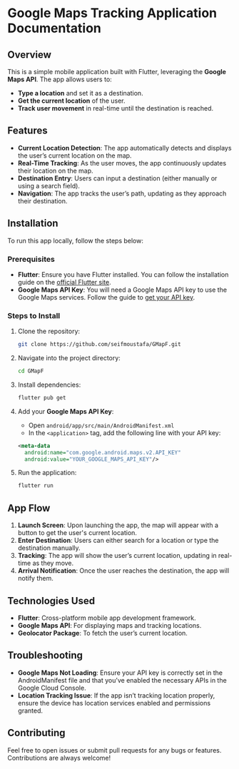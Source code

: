 # **Google Maps Tracking Application Documentation**

## **Overview**

This is a simple mobile application built with Flutter, leveraging the **Google Maps API**. The app allows users to:

- **Type a location** and set it as a destination.
- **Get the current location** of the user.
- **Track user movement** in real-time until the destination is reached.

## **Features**

- **Current Location Detection**: The app automatically detects and displays the user’s current location on the map.
- **Real-Time Tracking**: As the user moves, the app continuously updates their location on the map.
- **Destination Entry**: Users can input a destination (either manually or using a search field).
- **Navigation**: The app tracks the user’s path, updating as they approach their destination.
  
## **Installation**

To run this app locally, follow the steps below:

### **Prerequisites**

- **Flutter**: Ensure you have Flutter installed. You can follow the installation guide on the [official Flutter site](https://flutter.dev/docs/get-started/install).
- **Google Maps API Key**: You will need a Google Maps API key to use the Google Maps services. Follow the guide to [get your API key](https://developers.google.com/maps/gmp-get-started).

### **Steps to Install**

1. Clone the repository:
   ```bash
   git clone https://github.com/seifmoustafa/GMapF.git
   ```

2. Navigate into the project directory:
   ```bash
   cd GMapF
   ```

3. Install dependencies:
   ```bash
   flutter pub get
   ```

4. Add your **Google Maps API Key**:
   - Open `android/app/src/main/AndroidManifest.xml`
   - In the `<application>` tag, add the following line with your API key:
   ```xml
   <meta-data
     android:name="com.google.android.maps.v2.API_KEY"
     android:value="YOUR_GOOGLE_MAPS_API_KEY"/>
   ```

5. Run the application:
   ```bash
   flutter run
   ```

## **App Flow**

1. **Launch Screen**: Upon launching the app, the map will appear with a button to get the user's current location.
2. **Enter Destination**: Users can either search for a location or type the destination manually.
3. **Tracking**: The app will show the user’s current location, updating in real-time as they move.
4. **Arrival Notification**: Once the user reaches the destination, the app will notify them.

## **Technologies Used**

- **Flutter**: Cross-platform mobile app development framework.
- **Google Maps API**: For displaying maps and tracking locations.
- **Geolocator Package**: To fetch the user’s current location.

## **Troubleshooting**

- **Google Maps Not Loading**: Ensure your API key is correctly set in the AndroidManifest file and that you’ve enabled the necessary APIs in the Google Cloud Console.
- **Location Tracking Issue**: If the app isn’t tracking location properly, ensure the device has location services enabled and permissions granted.

## **Contributing**

Feel free to open issues or submit pull requests for any bugs or features. Contributions are always welcome!


